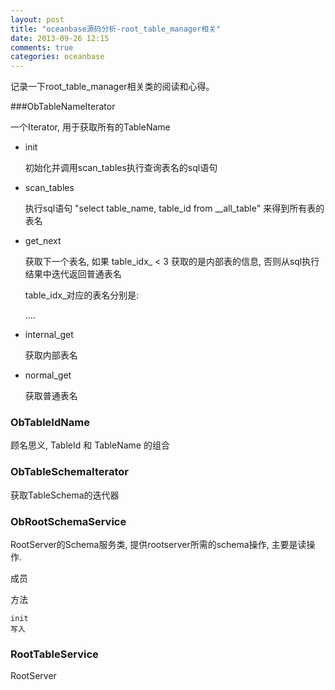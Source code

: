 ```yaml
---
layout: post
title: "oceanbase源码分析-root_table_manager相关"
date: 2013-09-26 12:15
comments: true
categories: oceanbase
---
```

 
  记录一下root_table_manager相关类的阅读和心得。

<!-- more -->

###ObTableNameIterator

  一个Iterator, 用于获取所有的TableName

* init

  初始化并调用scan_tables执行查询表名的sql语句   

* scan_tables

  执行sql语句 "select table_name, table_id from __all_table" 来得到所有表的表名

* get_next

  获取下一个表名, 如果 table_idx_ < 3 获取的是内部表的信息, 否则从sql执行结果中迭代返回普通表名

  table_idx_对应的表名分别是:

  ....

* internal_get

  获取内部表名

* normal_get

  获取普通表名 

###	ObTableIdName

  顾名思义, TableId 和 TableName 的组合

### ObTableSchemaIterator

  获取TableSchema的迭代器

### ObRootSchemaService

  RootServer的Schema服务类, 提供rootserver所需的schema操作, 主要是读操作. 

  成员
	
  方法

	init
	写入
### RootTableService

  RootServer


